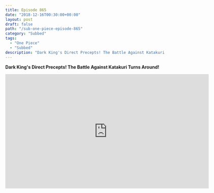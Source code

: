 ```yaml
---
title: Episode 865
date: "2018-12-16T00:30:00+00:00"
layout: post
draft: false
path: "/sub-one-piece-episode-865"
category: "Subbed"
tags:
  - "One Piece"
  - "Subbed"
description: "Dark King's Direct Precepts! The Battle Against Katakuri Turns Around!"
---
```


**Dark King's Direct Precepts! The Battle Against Katakuri Turns Around!**

<iframe width="640" height="360" src="https://www.rapidvideo.com/e/G6FRPHD9G2" frameborder="0" marginwidth=0 marginheight=0 scrolling=no allowfullscreen></iframe>

